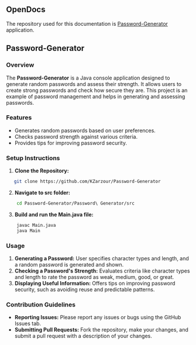 ## OpenDocs

The repository used for this documentation is [Password-Generator](https://github.com/KZarzour/Password-Generator) application.

## Password-Generator

### Overview
The **Password-Generator** is a Java console application designed to generate random passwords and assess their strength. It allows users to create strong passwords and check how secure they are. This project is an example of password management and helps in generating and assessing passwords.

### Features
- Generates random passwords based on user preferences.
- Checks password strength against various criteria.
- Provides tips for improving password security.

### Setup Instructions
1. **Clone the Repository:**
```bash
   git clone https://github.com/KZarzour/Password-Generator
```

2. **Navigate to src folder:**
```bash
    cd Password-Generator/Password\ Generator/src
```

3. **Build and run the Main.java file:**
```bash
    javac Main.java
    java Main
```

### Usage
1. **Generating a Password:** User specifies character types and length, and a random password is generated and shown.
2. **Checking a Password's Strength:** Evaluates criteria like character types and length to rate the password as weak, medium, good, or great.
3. **Displaying Useful Information:** Offers tips on improving password security, such as avoiding reuse and predictable patterns.

### Contribution Guidelines
- **Reporting Issues:** Please report any issues or bugs using the GitHub Issues tab.
- **Submitting Pull Requests:** Fork the repository, make your changes, and submit a pull request with a description of your changes.